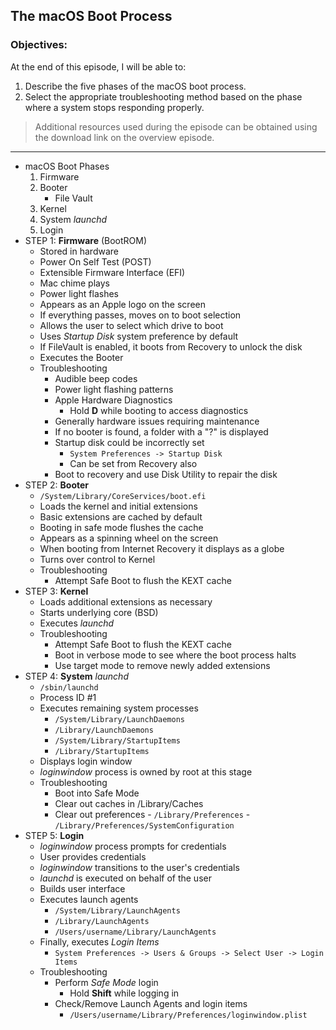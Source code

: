 ## The macOS Boot Process 

### Objectives:

At the end of this episode, I will be able to:

1. Describe the five phases of the macOS boot process.
2. Select the appropriate troubleshooting method based on the phase where a system stops responding properly. 

>Additional resources used during the episode can be obtained using the download link on the overview episode.

-----------------------------------------------------------

* macOS Boot Phases
	1. Firmware
	2. Booter
		+ File Vault
	3. Kernel
	4. System *launchd*
	5. Login
* STEP 1: **Firmware** (BootROM)
	- Stored in hardware
	- Power On Self Test (POST)
	- Extensible Firmware Interface (EFI)
	- Mac chime plays
	- Power light flashes
	- Appears as an Apple logo on the screen
	- If everything passes, moves on to boot selection
	- Allows the user to select which drive to boot
	- Uses *Startup Disk* system preference by  default
	- If FileVault is enabled, it boots from Recovery to unlock the disk
	- Executes the Booter
	- Troubleshooting
		+ Audible beep codes
		+ Power light flashing patterns
		+ Apple Hardware Diagnostics
			- Hold **D** while booting to access diagnostics
		+ Generally hardware issues requiring maintenance
		+ If no booter is found, a folder with a "?" is  displayed
		+ Startup disk could be incorrectly set
			- `System Preferences -> Startup Disk`
			- Can be set from Recovery also
		+ Boot to recovery and use Disk Utility to  repair the disk
* STEP 2: **Booter**
	- `/System/Library/CoreServices/boot.efi`
	- Loads the kernel and initial extensions
	- Basic extensions are cached by default
	- Booting in safe mode flushes the cache
	- Appears as a spinning wheel on the screen
	- When booting from Internet Recovery it displays as a globe
	- Turns over control to Kernel
	- Troubleshooting
		+ Attempt Safe Boot to flush the KEXT cache
* STEP 3: **Kernel**
	- Loads additional extensions as necessary
	- Starts underlying core (BSD)
	- Executes *launchd*
	- Troubleshooting
		+ Attempt Safe Boot to flush the KEXT cache
		+ Boot in verbose mode to see where the boot process halts
		+ Use target mode to remove newly added extensions
* STEP 4: **System** *launchd*
	- `/sbin/launchd`
	- Process ID #1
	- Executes remaining system processes
		+ `/System/Library/LaunchDaemons`
		+ `/Library/LaunchDaemons`
		+ `/System/Library/StartupItems`
		+ `/Library/StartupItems`
	- Displays login window
	- *loginwindow* process is owned by root at this stage
	- Troubleshooting
		+ Boot into Safe Mode
		+ Clear out caches in /Library/Caches
		+ Clear out preferences
				- `/Library/Preferences`
				- `/Library/Preferences/SystemConfiguration`
* STEP 5: **Login**
	- *loginwindow* process prompts for credentials
	- User provides credentials
	- *loginwindow* transitions to the user's credentials
	- *launchd* is executed on behalf of the user
	- Builds user interface
	- Executes launch agents
		+ `/System/Library/LaunchAgents`
		+ `/Library/LaunchAgents`
		+ `/Users/username/Library/LaunchAgents`
	- Finally, executes *Login Items*
		+ `System Preferences -> Users & Groups -> Select User -> Login Items`
	- Troubleshooting
		+ Perform *Safe Mode* login
			- Hold **Shift** while logging in
		+ Check/Remove Launch Agents and login items
			+ `/Users/username/Library/Preferences/loginwindow.plist`
